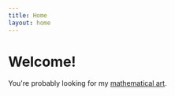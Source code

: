 ```yaml
---
title: Home
layout: home
---
```


# Welcome!

You're probably looking for my [mathematical art](math-art.html).
